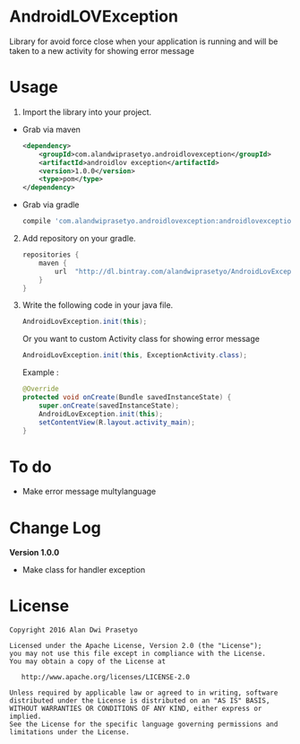 # AndroidLOVException
Library for avoid force close when your application is running and will be taken to a new activity for showing error message
# Usage

1. Import the library into your project.
  * Grab via maven

    ```xml
    <dependency>
        <groupId>com.alandwiprasetyo.androidlovexception</groupId>
        <artifactId>androidlov exception</artifactId>
        <version>1.0.0</version>
        <type>pom</type>
    </dependency>
    ```

  * Grab via gradle

    ```groovy
    compile 'com.alandwiprasetyo.androidlovexception:androidlovexception:1.0.1'
    ```

2. Add repository on your gradle.
    ```groovy
    repositories {
        maven {
            url  "http://dl.bintray.com/alandwiprasetyo/AndroidLovException"
        }
    }
    ```

3. Write the following code in your java file.
    ```java
    AndroidLovException.init(this);
    ```
    Or you want to custom Activity class for showing error message
    ```java
    AndroidLovException.init(this, ExceptionActivity.class);
    ```
    Example :
    ```java
    @Override
    protected void onCreate(Bundle savedInstanceState) {
        super.onCreate(savedInstanceState);
        AndroidLovException.init(this);
        setContentView(R.layout.activity_main);
    }
    ```
# To do
  * Make error message multylanguage

# Change Log
  **Version 1.0.0**
  * Make class for handler exception

# License

    Copyright 2016 Alan Dwi Prasetyo

    Licensed under the Apache License, Version 2.0 (the "License");
    you may not use this file except in compliance with the License.
    You may obtain a copy of the License at

       http://www.apache.org/licenses/LICENSE-2.0

    Unless required by applicable law or agreed to in writing, software
    distributed under the License is distributed on an "AS IS" BASIS,
    WITHOUT WARRANTIES OR CONDITIONS OF ANY KIND, either express or implied.
    See the License for the specific language governing permissions and
    limitations under the License.
